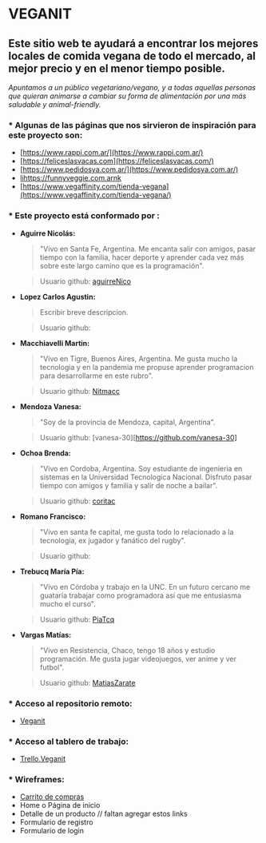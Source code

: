 
# VEGANIT

## **Este sitio web te ayudará a encontrar los mejores locales de comida vegana de todo el mercado, al mejor precio y en el menor tiempo posible.**

 *Apuntamos a un público vegetariano/vegano, y a todas aquellas personas que quieran animarse a cambiar su forma de alimentación por una más saludable y animal-friendly.*
 
### * Algunas de las páginas que nos sirvieron de inspiración para este proyecto son:

- [https://www.rappi.com.ar/](https://www.rappi.com.ar/)
- [https://feliceslasvacas.com](https://feliceslasvacas.com/)
- [https://www.pedidosya.com.ar/](https://www.pedidosya.com.ar/)
- [lihttps://funnyveggie.com.arnk](https://funnyveggie.com.ar/)
- [https://www.vegaffinity.com/tienda-vegana](https://www.vegaffinity.com/tienda-vegana/)

### * Este proyecto está conformado por :

 - **Aguirre Nicolás:**
	>"Vivo en Santa Fe, Argentina. Me encanta salir con amigos, pasar tiempo con la familia, hacer deporte y aprender cada vez más sobre este largo camino que es la programación".
	
	> Usuario github: [aguirreNico](https://github.com/aguirreNico)
 - **Lopez Carlos Agustin:**
	>Escribir breve descripcion.

	>Usuario github:
 - **Macchiavelli Martin:**
	>"Vivo en Tigre, Buenos Aires, Argentina. Me gusta mucho la tecnologia y en la pandemia me propuse aprender programacion para desarrollarme en este rubro".

	> Usuario github: [Nitmacc](https://github.com/Nitmacc)
 - **Mendoza Vanesa:**
	>"Soy de la provincia de Mendoza, capital, Argentina".

	> Usuario github: [vanesa-30][https://github.com/vanesa-30]
 - **Ochoa Brenda:** 
	>"Vivo en Cordoba, Argentina. Soy estudiante de ingenieria en sistemas en la Universidad Tecnologica Nacional. Disfruto pasar tiempo con amigos y familia y salir de noche a bailar". 

	> Usuario github: [coritac](https://github.com/coritac)
 - **Romano Francisco:**
	>"Vivo en santa fe capital, me gusta todo lo relacionado a la tecnología, ex jugador y fanático del rugby".

	>Usuario github:
 - **Trebucq María Pía:**
	>"Vivo en Córdoba y trabajo en la UNC. En un futuro cercano me guataría trabajar como programadora así que me entusiasma mucho el curso".

	> Usuario github: [PiaTcq](https://github.com/PiaTcq)
 - **Vargas Matías:**
	>"Vivo en Resistencia, Chaco, tengo 18 años y estudio programación. Me gusta jugar videojuegos, ver anime y ver futbol".

	> Usuario github: [MatiasZarate](https://github.com/MatiasZarate)

### * Acceso al repositorio remoto:
- [Veganit](https://github.com/PiaTcq/veganit.git/)

### * Acceso al tablero de trabajo:
- [Trello.Veganit](https://trello.com/invite/b/rKm9l1Vj/ATTI9a28ddf3c7143abf42940262c3be8848E536452A/veganit/)

### * Wireframes:
- [Carrito de compras](https://i.ibb.co/XSGM93n/wireframe-carrito-De-Compras.png)
- Home o Página de inicio
- Detalle de un producto       // faltan agregar estos links
- Formulario de registro
- Formulario de login
